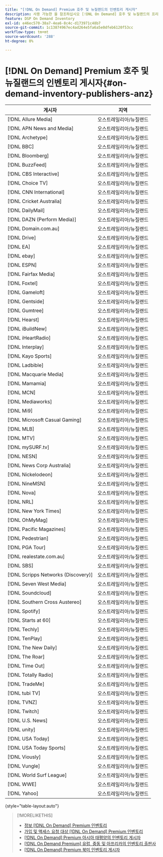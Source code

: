 ```yaml
---
title: "[!DNL On Demand] Premium 호주 및 뉴질랜드의 인벤토리 게시자"
description: 사용 가능한 을 참조하십시오 [!DNL On Demand] 호주 및 뉴질랜드의 프리미엄 인벤토리 게시자
feature: DSP On Demand Inventory
exl-id: e46ec570-38a7-4ea6-8c4c-d173971c48b7
source-git-commit: 1c13874967ec4ad264e5fa6a5e0dfeb6120f53cc
workflow-type: tm+mt
source-wordcount: '288'
ht-degree: 0%

---
```


# [!DNL On Demand] Premium 호주 및 뉴질랜드의 인벤토리 게시자{#on-demand-inventory-publishers-anz}

<!-- get from Amanda Cabrera <acabrera@adobe.com> -->

| 게시자 | 지역 |
|------------------------------|--------------|
| [!DNL Allure Media] | 오스트레일리아/뉴질랜드 |
| [!DNL APN News and Media] | 오스트레일리아/뉴질랜드 |
| [!DNL Archetype] | 오스트레일리아/뉴질랜드 |
| [!DNL BBC] | 오스트레일리아/뉴질랜드 |
| [!DNL Bloomberg] | 오스트레일리아/뉴질랜드 |
| [!DNL BuzzFeed] | 오스트레일리아/뉴질랜드 |
| [!DNL CBS Interactive] | 오스트레일리아/뉴질랜드 |
| [!DNL Choice TV] | 오스트레일리아/뉴질랜드 |
| [!DNL CNN International] | 오스트레일리아/뉴질랜드 |
| [!DNL Cricket Australia] | 오스트레일리아/뉴질랜드 |
| [!DNL DailyMail] | 오스트레일리아/뉴질랜드 |
| [!DNL DAZN (Perform Media)] | 오스트레일리아/뉴질랜드 |
| [!DNL Domain.com.au] | 오스트레일리아/뉴질랜드 |
| [!DNL Drive] | 오스트레일리아/뉴질랜드 |
| [!DNL EA] | 오스트레일리아/뉴질랜드 |
| [!DNL ebay] | 오스트레일리아/뉴질랜드 |
| [!DNL ESPN] | 오스트레일리아/뉴질랜드 |
| [!DNL Fairfax Media] | 오스트레일리아/뉴질랜드 |
| [!DNL Foxtel] | 오스트레일리아/뉴질랜드 |
| [!DNL Gameloft] | 오스트레일리아/뉴질랜드 |
| [!DNL Gentside] | 오스트레일리아/뉴질랜드 |
| [!DNL Gumtree] | 오스트레일리아/뉴질랜드 |
| [!DNL Hearst] | 오스트레일리아/뉴질랜드 |
| [!DNL iBuildNew] | 오스트레일리아/뉴질랜드 |
| [!DNL iHeartRadio] | 오스트레일리아/뉴질랜드 |
| [!DNL Interplay] | 오스트레일리아/뉴질랜드 |
| [!DNL Kayo Sports] | 오스트레일리아/뉴질랜드 |
| [!DNL Ladbible] | 오스트레일리아/뉴질랜드 |
| [!DNL Macquarie Media] | 오스트레일리아/뉴질랜드 |
| [!DNL Mamamia] | 오스트레일리아/뉴질랜드 |
| [!DNL MCN] | 오스트레일리아/뉴질랜드 |
| [!DNL Mediaworks] | 오스트레일리아/뉴질랜드 |
| [!DNL Mi9] | 오스트레일리아/뉴질랜드 |
| [!DNL Microsoft Casual Gaming] | 오스트레일리아/뉴질랜드 |
| [!DNL MLB] | 오스트레일리아/뉴질랜드 |
| [!DNL MTV] | 오스트레일리아/뉴질랜드 |
| [!DNL mySURF.tv] | 오스트레일리아/뉴질랜드 |
| [!DNL NESN] | 오스트레일리아/뉴질랜드 |
| [!DNL News Corp Australia] | 오스트레일리아/뉴질랜드 |
| [!DNL Nickelodeon] | 오스트레일리아/뉴질랜드 |
| [!DNL NineMSN] | 오스트레일리아/뉴질랜드 |
| [!DNL Nova] | 오스트레일리아/뉴질랜드 |
| [!DNL NRL] | 오스트레일리아/뉴질랜드 |
| [!DNL New York Times] | 오스트레일리아/뉴질랜드 |
| [!DNL OhMyMag] | 오스트레일리아/뉴질랜드 |
| [!DNL Pacific Magazines] | 오스트레일리아/뉴질랜드 |
| [!DNL Pedestrian] | 오스트레일리아/뉴질랜드 |
| [!DNL PGA Tour] | 오스트레일리아/뉴질랜드 |
| [!DNL realestate.com.au] | 오스트레일리아/뉴질랜드 |
| [!DNL SBS] | 오스트레일리아/뉴질랜드 |
| [!DNL Scripps Networks (Discovery)] | 오스트레일리아/뉴질랜드 |
| [!DNL Seven West Media] | 오스트레일리아/뉴질랜드 |
| [!DNL Soundcloud] | 오스트레일리아/뉴질랜드 |
| [!DNL Southern Cross Austereo] | 오스트레일리아/뉴질랜드 |
| [!DNL Spotify] | 오스트레일리아/뉴질랜드 |
| [!DNL Starts at 60] | 오스트레일리아/뉴질랜드 |
| [!DNL Techly] | 오스트레일리아/뉴질랜드 |
| [!DNL TenPlay] | 오스트레일리아/뉴질랜드 |
| [!DNL The New Daily] | 오스트레일리아/뉴질랜드 |
| [!DNL The Roar] | 오스트레일리아/뉴질랜드 |
| [!DNL Time Out] | 오스트레일리아/뉴질랜드 |
| [!DNL Totally Radio] | 오스트레일리아/뉴질랜드 |
| [!DNL TradeMe] | 오스트레일리아/뉴질랜드 |
| [!DNL tubi TV] | 오스트레일리아/뉴질랜드 |
| [!DNL TVNZ] | 오스트레일리아/뉴질랜드 |
| [!DNL Twitch] | 오스트레일리아/뉴질랜드 |
| [!DNL U.S. News] | 오스트레일리아/뉴질랜드 |
| [!DNL unity] | 오스트레일리아/뉴질랜드 |
| [!DNL USA Today] | 오스트레일리아/뉴질랜드 |
| [!DNL USA Today Sports] | 오스트레일리아/뉴질랜드 |
| [!DNL Viously] | 오스트레일리아/뉴질랜드 |
| [!DNL Vungle] | 오스트레일리아/뉴질랜드 |
| [!DNL World Surf League] | 오스트레일리아/뉴질랜드 |
| [!DNL WWE] | 오스트레일리아/뉴질랜드 |
| [!DNL Yahoo] | 오스트레일리아/뉴질랜드 |

{style=&quot;table-layout:auto&quot;}

>[!MORELIKETHIS]
>
>* [정보 [!DNL On Demand] Premium 인벤토리](on-demand-inventory-about.md)
>* [가입 및 액세스 요청 대상 [!DNL On Demand] Premium 인벤토리](on-demand-inventory-subscribe.md)
>* [[!DNL On Demand] Premium 아시아 태평양의 인벤토리 게시자](on-demand-inventory-publishers-apac.md)
>* [[!DNL On Demand Premium] 유럽, 중동 및 아프리카의 인벤토리 출판사](on-demand-inventory-publishers-emea.md)
>* [[!DNL On Demand] Premium 북미 인벤토리 게시자](on-demand-inventory-publishers-na.md)

